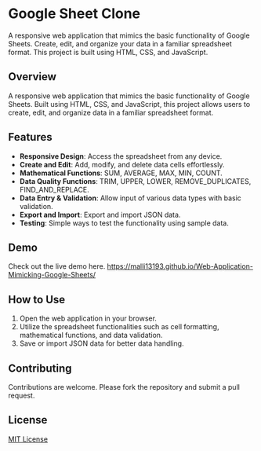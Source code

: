 # Google Sheet Clone

A responsive web application that mimics the basic functionality of Google Sheets. Create, edit, and organize your data in a familiar spreadsheet format. This project is built using HTML, CSS, and JavaScript.


## Overview
A responsive web application that mimics the basic functionality of Google Sheets. Built using HTML, CSS, and JavaScript, this project allows users to create, edit, and organize data in a familiar spreadsheet format.

## Features
- **Responsive Design**: Access the spreadsheet from any device.
- **Create and Edit**: Add, modify, and delete data cells effortlessly.
- **Mathematical Functions**: SUM, AVERAGE, MAX, MIN, COUNT.
- **Data Quality Functions**: TRIM, UPPER, LOWER, REMOVE_DUPLICATES, FIND_AND_REPLACE.
- **Data Entry & Validation**: Allow input of various data types with basic validation.
- **Export and Import**: Export and import JSON data.
- **Testing**: Simple ways to test the functionality using sample data.

## Demo
Check out the live demo here. https://malli13193.github.io/Web-Application-Mimicking-Google-Sheets/

## How to Use
1. Open the web application in your browser.
2. Utilize the spreadsheet functionalities such as cell formatting, mathematical functions, and data validation.
3. Save or import JSON data for better data handling.

## Contributing
Contributions are welcome. Please fork the repository and submit a pull request.

## License
[MIT License](https://opensource.org/licenses/MIT)
